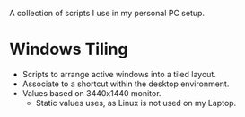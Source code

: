 A collection of scripts I use in my personal PC setup.

# Windows Tiling

- Scripts to arrange active windows into a tiled layout.
- Associate to a shortcut within the desktop environment.
- Values based on 3440x1440 monitor.
    - Static values uses, as Linux is not used on my Laptop.